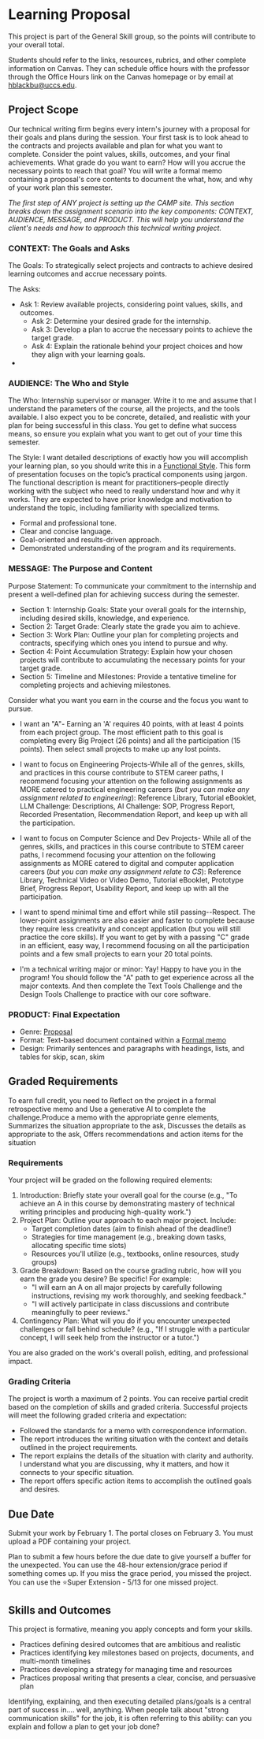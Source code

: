 # Learning Proposal

This project is part of the General Skill group, so the points will contribute to your overall total.

Students should refer to the links, resources, rubrics, and other complete information on Canvas. They can schedule office hours with the professor through the Office Hours link on the Canvas homepage or by email at hblackbu@uccs.edu. 

## Project Scope

Our technical writing firm begins every intern's journey with a proposal for their goals and plans during the session. Your first task is to look ahead to the contracts and projects available and plan for what you want to complete. Consider the point values, skills, outcomes, and your final achievements. What grade do you want to earn? How will you accrue the necessary points to reach that goal? You will write a formal memo containing a proposal's core contents to document the what, how, and why of your work plan this semester.

*The first step of ANY project is setting up the CAMP site. This section breaks down the assignment scenario into the key components: CONTEXT, AUDIENCE, MESSAGE, and PRODUCT. This will help you understand the client's needs and how to approach this technical writing project.*

### CONTEXT: The Goals and Asks

The Goals: To strategically select projects and contracts to achieve desired learning outcomes and accrue necessary points.

The Asks:

* Ask 1: Review available projects, considering point values, skills, and outcomes.  
  * Ask 2: Determine your desired grade for the internship.  
  * Ask 3: Develop a plan to accrue the necessary points to achieve the target grade.  
  * Ask 4: Explain the rationale behind your project choices and how they align with your learning goals.  
* 

### AUDIENCE: The Who and Style

The Who: Internship supervisor or manager. Write it to me and assume that I understand the parameters of the course, all the projects, and the tools available. I also expect you to be concrete, detailed, and realistic with your plan for being successful in this class. You get to define what success means, so ensure you explain what you want to get out of your time this semester.

The Style: I want detailed descriptions of exactly how you will accomplish your learning plan, so you should write this in a [Functional Style](https://pressbooks.pub/hayleyinhighered/chapter/intro-to-technical-writing/). This form of presentation focuses on the topic’s practical components using jargon. The functional description is meant for practitioners–people directly working with the subject who need to really understand how and why it works. They are expected to have prior knowledge and motivation to understand the topic, including familiarity with specialized terms.

* Formal and professional tone.  
* Clear and concise language.  
* Goal-oriented and results-driven approach.  
* Demonstrated understanding of the program and its requirements.

 

### MESSAGE: The Purpose and Content

Purpose Statement: To communicate your commitment to the internship and present a well-defined plan for achieving success during the semester.

* Section 1: Internship Goals: State your overall goals for the internship, including desired skills, knowledge, and experience.  
* Section 2: Target Grade: Clearly state the grade you aim to achieve.  
* Section 3: Work Plan: Outline your plan for completing projects and contracts, specifying which ones you intend to pursue and why.  
* Section 4: Point Accumulation Strategy: Explain how your chosen projects will contribute to accumulating the necessary points for your target grade.  
* Section 5: Timeline and Milestones: Provide a tentative timeline for completing projects and achieving milestones.

Consider what you want you earn in the course and the focus you want to pursue.

* I want an "A"- Earning an 'A' requires 40 points, with at least 4 points from each project group. The most efficient path to this goal is completing every Big Project (26 points) and all the participation (15 points). Then select small projects to make up any lost points.

 

* I want to focus on Engineering Projects-While all of the genres, skills, and practices in this course contribute to STEM career paths, I recommend focusing your attention on the following assignments as MORE catered to practical engineering careers (*but you can make any assignment related to engineering*): Reference Library, Tutorial eBooklet, LLM Challenge: Descriptions, AI Challenge: SOP, Progress Report, Recorded Presentation, Recommendation Report, and keep up with all the participation.  
* I want to focus on Computer Science and Dev Projects- While all of the genres, skills, and practices in this course contribute to STEM career paths, I recommend focusing your attention on the following assignments as MORE catered to digital and computer application careers (*but you can make any assignment relate to CS*): Reference Library, Technical Video or Video Demo, Tutorial eBooklet, Prototype Brief, Progress Report, Usability Report, and keep up with all the participation.  
* I want to spend minimal time and effort while still passing--Respect. The lower-point assignments are also easier and faster to complete because they require less creativity and concept application (but you will still practice the core skills). If you want to get by with a passing "C" grade in an efficient, easy way, I recommend focusing on all the participation points and a few small projects to earn your 20 total points.  
* I'm a technical writing major or minor: Yay\! Happy to have you in the program\! You should follow the "A" path to get experience across all the major contexts. And then complete the Text Tools Challenge and the Design Tools Challenge to practice with our core software.

 

### PRODUCT: Final Expectation

* Genre: [Proposal](https://www.unco.edu/research/pdf/grant-writing-websites-docs/developing-and-writing-proposals/AliceReidGuide.pdf)  
* Format: Text-based document contained within a [Formal memo](https://owl.purdue.edu/owl/subject_specific_writing/professional_technical_writing/memos/parts_of_a_memo.html)  
* Design: Primarily sentences and paragraphs with headings, lists, and tables for skip, scan, skim

## Graded Requirements

To earn full credit, you need to Reflect on the project in a formal retrospective memo and Use a generative AI to complete the challenge.Produce a memo with the appropriate genre elements, Summarizes the situation appropriate to the ask, Discusses the details as appropriate to the ask, Offers recommendations and action items for the situation

### Requirements

Your project will be graded on the following required elements:

1. Introduction: Briefly state your overall goal for the course (e.g., "To achieve an A in this course by demonstrating mastery of technical writing principles and producing high-quality work.")  
2. Project Plan: Outline your approach to each major project. Include:  
   * Target completion dates (aim to finish ahead of the deadline\!)  
   * Strategies for time management (e.g., breaking down tasks, allocating specific time slots)  
   * Resources you'll utilize (e.g., textbooks, online resources, study groups)  
3. Grade Breakdown: Based on the course grading rubric, how will you earn the grade you desire? Be specific\! For example:  
   * "I will earn an A on all major projects by carefully following instructions, revising my work thoroughly, and seeking feedback."  
   * "I will actively participate in class discussions and contribute meaningfully to peer reviews."  
4. Contingency Plan: What will you do if you encounter unexpected challenges or fall behind schedule? (e.g., "If I struggle with a particular concept, I will seek help from the instructor or a tutor.")

You are also graded on the work's overall polish, editing, and professional impact.

### Grading Criteria

The project is worth a maximum of 2 points. You can receive partial credit based on the completion of skills and graded criteria. Successful projects will meet the following graded criteria and expectation:

* Followed the standards for a memo with correspondence information.  
* The report introduces the writing situation with the context and details outlined in the project requirements.  
* The report explains the details of the situation with clarity and authority. I understand what you are discussing, why it matters, and how it connects to your specific situation.  
* The report offers specific action items to accomplish the outlined goals and desires.

## Due Date

Submit your work by February 1\. The portal closes on February 3\. You must upload a PDF containing your project.

Plan to submit a few hours before the due date to give yourself a buffer for the unexpected. You can use the 48-hour extension/grace period if something comes up. If you miss the grace period, you missed the project. You can use the ⭐Super Extension \- 5/13 for one missed project.

## Skills and Outcomes

This project is formative, meaning you apply concepts and form your skills. 

* Practices defining desired outcomes that are ambitious and realistic  
* Practices identifying key milestones based on projects, documents, and multi-month timelines  
* Practices developing a strategy for managing time and resources  
* Practices proposal writing that presents a clear, concise, and persuasive plan

Identifying, explaining, and then executing detailed plans/goals is a central part of success in.... well, anything. When people talk about "strong communication skills" for the job, it is often referring to this ability: can you explain and follow a plan to get your job done?


